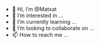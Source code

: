 - 👋 Hi, I’m @Matxat
- 👀 I’m interested in ...
- 🌱 I’m currently learning ...
- 💞️ I’m looking to collaborate on ...
- 📫 How to reach me ...

<!---
Matxat/Matxat is a ✨ special ✨ repository because its `README.md` (this file) appears on your GitHub profile.
You can click the Preview link to take a look at your changes.
--->
